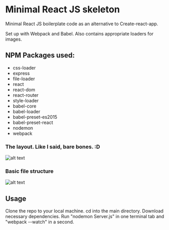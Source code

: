 # Minimal React JS skeleton

Minimal React JS boilerplate code as an alternative to Create-react-app.

Set up with Webpack and Babel. Also contains appropriate loaders for images.


## NPM Packages used:

- css-loader
- express
- file-loader
- react
- react-dom
- react-router
- style-loader
- babel-core
- babel-loader
- babel-preset-es2015
- babel-preset-react
- nodemon
- webpack


### The layout. Like I said, bare bones. :D
![alt text](screenshots/layout-sm.png)
### Basic file structure
![alt text](screenshots/file-structure.png)


## Usage
Clone the repo to your local machine.
cd into the main directory.
Download necessary dependencies.
Run "nodemon Server.js" in one terminal tab and "webpack --watch" in a second.
